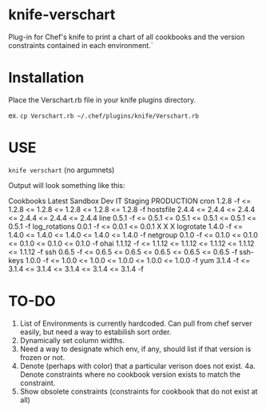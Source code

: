 knife-verschart
===============

Plug-in for Chef's knife to print a chart of all cookbooks and the version constraints contained in each environment.`


Installation
============
Place the Verschart.rb file in your knife plugins directory. 

ex.
`cp Verschart.rb ~/.chef/plugins/knife/Verschart.rb`

USE
===
`knife verschart` (no argumnets)

Output will look something like this:

Cookbooks                          Latest      Sandbox   Dev       IT        Staging   PRODUCTION
cron                               1.2.8 -f    <= 1.2.8  <= 1.2.8  <= 1.2.8  <= 1.2.8  <= 1.2.8 -f
hostsfile                          2.4.4       <= 2.4.4  <= 2.4.4  <= 2.4.4  <= 2.4.4  <= 2.4.4
line                               0.5.1 -f    <= 0.5.1  <= 0.5.1  <= 0.5.1  <= 0.5.1  <= 0.5.1 -f
log_rotations                      0.0.1 -f    <= 0.0.1  <= 0.0.1  X  	     X	       X
logrotate                          1.4.0 -f    <= 1.4.0  <= 1.4.0  <= 1.4.0  <= 1.4.0  <= 1.4.0 -f
netgroup                           0.1.0 -f    <= 0.1.0  <= 0.1.0  <= 0.1.0  <= 0.1.0  <= 0.1.0 -f
ohai                               1.1.12 -f   <= 1.1.12 <= 1.1.12 <= 1.1.12 <= 1.1.12 <= 1.1.12 -f
ssh                                0.6.5 -f    <= 0.6.5  <= 0.6.5  <= 0.6.5  <= 0.6.5  <= 0.6.5 -f
ssh-keys                           1.0.0 -f    <= 1.0.0  <= 1.0.0  <= 1.0.0  <= 1.0.0  <= 1.0.0 -f
yum                                3.1.4 -f    <= 3.1.4  <= 3.1.4  <= 3.1.4  <= 3.1.4  <= 3.1.4 -f


TO-DO
=====
1. List of Environments is currently hardcoded. Can pull from chef server easily, but need a way to estabilish sort order.
2. Dynamically set column widths.
3. Need a way to designate which env, if any, should list if that version is frozen or not.
4. Denote (perhaps with color) that a particular verison does not exist.
4a. Denote constraints where no cookbook version exists to match the constraint.
5. Show obsolete constraints (constraints for cookbook that do not exist at all)
